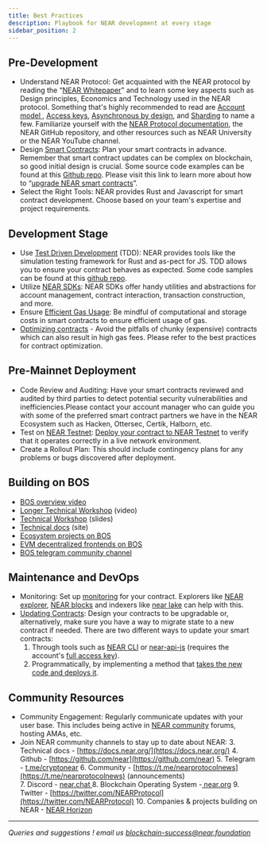 ```yaml
---
title: Best Practices
description: Playbook for NEAR development at every stage 
sidebar_position: 2
---
```



## Pre-Development



* Understand NEAR Protocol: Get acquainted with the NEAR protocol by  reading the “[NEAR Whitepaper](https://near.org/papers/the-official-near-white-paper)” and to learn some key aspects such as Design principles, Economics and Technology used in the NEAR protocol. Something that's highly recommended to read are [Account model ](https://docs.near.org/concepts/basics/accounts/model), [Access keys](https://docs.near.org/concepts/basics/accounts/access-keys#full-access-keys), [Asynchronous by design](https://docs.near.org/concepts/basics/transactions/overview),  and [Sharding](https://near.org/papers/nightshade) to name a few. Familiarize yourself with the [NEAR Protocol documentation](https://docs.near.org/develop/welcome), the NEAR GitHub repository, and other resources such as NEAR University or the NEAR YouTube channel.
* Design [Smart Contracts](https://docs.near.org/develop/quickstart-guide): Plan your smart contracts in advance. Remember that smart contract updates can be complex on blockchain, so good initial design is crucial. Some source code examples can be found at this [Github repo](https://github.com/near/near-sdk-js/tree/develop/examples/src). Please visit this link to learn more about how to “[upgrade NEAR smart contracts](https://docs.near.org/tutorials/nfts/upgrade-contract)”.
* Select the Right Tools: NEAR provides Rust and Javascript for smart contract development. Choose based on your team's expertise and project requirements.

## Development Stage



* Use [Test Driven Development](https://docs.near.org/develop/testing/integration-test#test-driven-design) (TDD): NEAR provides tools like the simulation testing framework for Rust and as-pect for JS. TDD allows you to ensure your contract behaves as expected. Some code samples can be found at this [github repo](https://github.com/near/workspaces). 
* Utilize [NEAR SDKs](https://docs.near.org/sdk/welcome): NEAR SDKs offer handy utilities and abstractions for account management, contract interaction, transaction construction, and more.
* Ensure [Efficient Gas Usage](https://docs.near.org/concepts/basics/transactions/gas): Be mindful of computational and storage costs in smart contracts to ensure efficient usage of gas.
* [Optimizing contracts](https://docs.near.org/sdk/rust/contract-size) - Avoid the pitfalls of chunky (expensive) contracts which can also result in high gas fees. Please refer to the best practices for contract optimization. 

## Pre-Mainnet Deployment



* Code Review and Auditing: Have your smart contracts reviewed and audited by third parties to detect potential security vulnerabilities and inefficiencies.Please contact your account manager who can guide you with some of the preferred smart contract partners we have in the NEAR Ecosystem such as Hacken, Ottersec, Certik, Halborn, etc.
* Test on [NEAR Testnet](https://explorer.testnet.near.org/): [Deploy your contract to NEAR Testnet](https://docs.near.org/develop/deploy#deploying-the-contract) to verify that it operates correctly in a live network environment.
* Create a Rollout Plan: This should include contingency plans for any problems or bugs discovered after deployment.



## Building on BOS 



* [BOS overview video ](https://www.youtube.com/watch?v=NGX4_ZlzFzs)
* [Longer Technical Workshop](https://www.youtube.com/watch?v=Z3mVpZiy_gc&t=347s) (video)
* [Technical Workshop](https://docs.google.com/presentation/d/14DvgrjS5mElo1V9g0PQFYVDQnMFT55lF1yNOwCEsbnk/edit#slide=id.p) (slides)
* [Technical docs](https://docs.near.org/discovery/) (site)
* [Ecosystem projects on BOS](https://www.youtube.com/watch?v=ImKMvoD0W14)
* [EVM decentralized frontends on BOS](https://bos.gg/#/)
* [BOS telegram community channel](https://t.me/NEARisBOS)

## Maintenance and DevOps



* Monitoring: Set up [monitoring](https://docs.near.org/tools/realtime) for your contract. Explorers like [NEAR explorer](https://explorer.near.org/), [NEAR blocks](https://nearblocks.io/) and indexers like [near lake](https://docs.near.org/concepts/advanced/near-lake-framework) can help with this.
* [Updating Contracts](https://docs.near.org/develop/upgrade): Design your contracts to be upgradable or, alternatively, make sure you have a way to migrate state to a new contract if needed. There are two different ways to update your smart contracts:
    1. Through tools such as [NEAR CLI](https://docs.near.org/tools/near-cli) or [near-api-js](https://docs.near.org/tools/near-api-js/quick-reference) (requires the account's [full access key](https://docs.near.org/concepts/basics/accounts/access-keys)).
    2. Programmatically, by implementing a method that [takes the new code and deploys it](https://docs.near.org/develop/upgrade#programmatic-update).

## Community Resources 



* Community Engagement: Regularly communicate updates with your user base. This includes being active in [NEAR community](https://gov.near.org/) forums, hosting AMAs, etc. 
* Join NEAR community channels to stay up to date about NEAR:
    3. Technical docs - [https://docs.near.org/](https://docs.near.org/) 
    4. Github - [https://github.com/near](https://github.com/near) 
    5. Telegram - <span style="text-decoration:underline;"> [t.me/cryptonear](https://t.co/qwGrKk951Z)</span> 
    6. Community - [https://t.me/nearprotocolnews](https://t.me/nearprotocolnews) (announcements)  
    7. Discord - [near.chat](https://t.co/orPJHp4ZcC)<span style="text-decoration:underline;"> </span>
    8. Blockchain Operating System  -[ near.org](https://near.org/) 
    9. Twitter - [https://twitter.com/NEARProtocol](https://twitter.com/NEARProtocol) 
    10. Companies & projects building on NEAR - [NEAR Horizon](https://near.org/nearhorizon.near/widget/Index)

--- 

_Queries and suggestions ! email us [blockchain-success@near.foundation](mailto:blockchain-success@near.foundation)_
